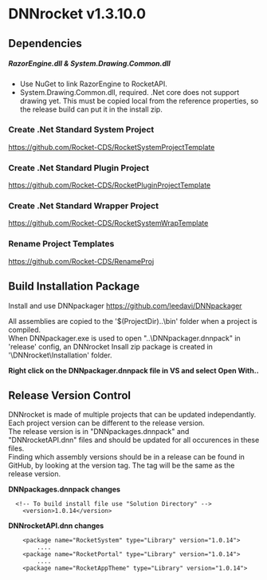 # DNNrocket v1.3.10.0

## Dependencies

##### RazorEngine.dll & System.Drawing.Common.dll
- Use NuGet to link RazorEngine to RocketAPI.  
- System.Drawing.Common.dll, required. .Net core does not support drawing yet.  This must be copied local from the reference properties, so the release build can put it in the install zip.


### Create .Net Standard System Project
https://github.com/Rocket-CDS/RocketSystemProjectTemplate
### Create .Net Standard Plugin Project
https://github.com/Rocket-CDS/RocketPluginProjectTemplate
### Create .Net Standard Wrapper Project
https://github.com/Rocket-CDS/RocketSystemWrapTemplate
### Rename Project Templates
https://github.com/Rocket-CDS/RenameProj

## Build Installation Package

Install and use DNNpackager https://github.com/leedavi/DNNpackager

All assemblies are copied to the '$(ProjectDir)..\bin\' folder when a project is compiled.  
When DNNpackager.exe is used to open "..\DNNpackager.dnnpack" in 'release' config, an DNNrocket Insall zip package is created in '\\DNNrocket\\Installation' folder.  

**Right click on the DNNpackager.dnnpack file in VS and select Open With..**

## Release Version Control
DNNrocket is made of multiple projects that can be updated independantly.  
Each project version can be different to the release version.  
The release version is in "DNNpackages.dnnpack" and "DNNrocketAPI.dnn" files and should be updated for all occurences in these files.  
Finding which assembly versions should be in a release can be found in GitHub, by looking at the version tag.  The tag will be the same as the release version.  

**DNNpackages.dnnpack changes**
```
  <!-- To build install file use "Solution Directory" -->
	<version>1.0.14</version>
```
**DNNrocketAPI.dnn changes**
```
	<package name="RocketSystem" type="Library" version="1.0.14">
		....
	<package name="RocketPortal" type="Library" version="1.0.14">
		....
	<package name="RocketAppTheme" type="Library" version="1.0.14">
```

